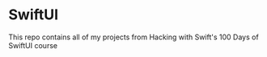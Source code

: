 # SwiftUI
This repo contains all of my projects from Hacking with Swift's 100 Days of SwiftUI course
